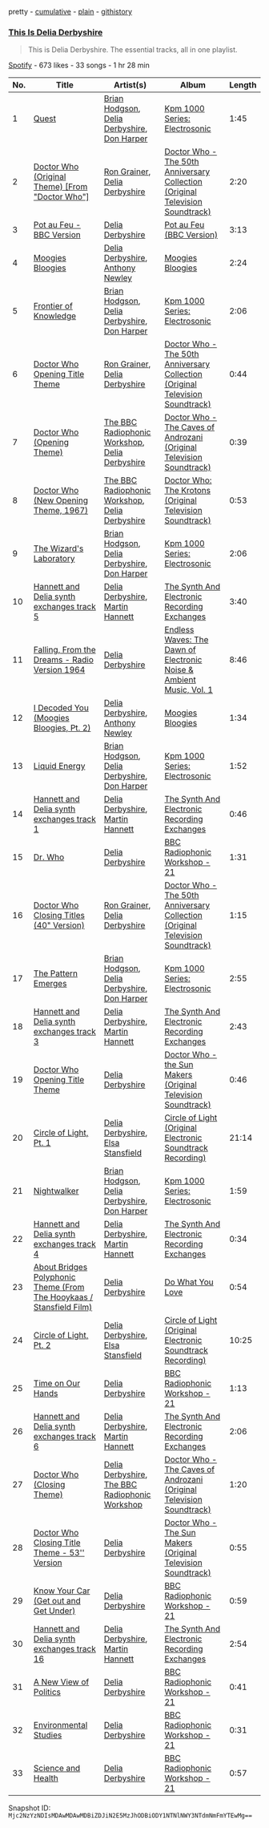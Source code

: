 pretty - [cumulative](/playlists/cumulative/37i9dQZF1DZ06evO4t4K4x.md) - [plain](/playlists/plain/37i9dQZF1DZ06evO4t4K4x) - [githistory](https://github.githistory.xyz/mackorone/spotify-playlist-archive/blob/main/playlists/plain/37i9dQZF1DZ06evO4t4K4x)

### [This Is Delia Derbyshire](https://open.spotify.com/playlist/37i9dQZF1DZ06evO4t4K4x)

> This is Delia Derbyshire\. The essential tracks, all in one playlist.

[Spotify](https://open.spotify.com/user/spotify) - 673 likes - 33 songs - 1 hr 28 min

| No. | Title | Artist(s) | Album | Length |
|---|---|---|---|---|
| 1 | [Quest](https://open.spotify.com/track/4flhWFm1w51Rm3dwQneAyW) | [Brian Hodgson](https://open.spotify.com/artist/7lw7yFmEaZMTiIpy3b5ZjT), [Delia Derbyshire](https://open.spotify.com/artist/7xVgcD64SOhLoXfCxN7yg8), [Don Harper](https://open.spotify.com/artist/2JJiKj9j7wPS8vz8UlAO9X) | [Kpm 1000 Series: Electrosonic](https://open.spotify.com/album/4cnjJ8sGy8OJiZM34nmQe7) | 1:45 |
| 2 | [Doctor Who \(Original Theme\) \[From "Doctor Who"\]](https://open.spotify.com/track/5dxWU9epbOtZ0XHv60tydp) | [Ron Grainer](https://open.spotify.com/artist/4qLcZ00bh6qqKil3lXj23A), [Delia Derbyshire](https://open.spotify.com/artist/7xVgcD64SOhLoXfCxN7yg8) | [Doctor Who \- The 50th Anniversary Collection \(Original Television Soundtrack\)](https://open.spotify.com/album/6oXILFHezMvby8D9Jx6x1Q) | 2:20 |
| 3 | [Pot au Feu \- BBC Version](https://open.spotify.com/track/6Y29BVuOV3mk21WLPFELU7) | [Delia Derbyshire](https://open.spotify.com/artist/7xVgcD64SOhLoXfCxN7yg8) | [Pot au Feu \(BBC Version\)](https://open.spotify.com/album/4vF9xTT7wHXaVdtdaKUmLH) | 3:13 |
| 4 | [Moogies Bloogies](https://open.spotify.com/track/6gaWoxdfAfB2yQKKBQeQ59) | [Delia Derbyshire](https://open.spotify.com/artist/7xVgcD64SOhLoXfCxN7yg8), [Anthony Newley](https://open.spotify.com/artist/5JXvJb6vQkSCFGCh4FCKOI) | [Moogies Bloogies](https://open.spotify.com/album/6m37XcSc4ltBFthDtMkMZ6) | 2:24 |
| 5 | [Frontier of Knowledge](https://open.spotify.com/track/3nHdx0RJhzQih0I21PnIju) | [Brian Hodgson](https://open.spotify.com/artist/7lw7yFmEaZMTiIpy3b5ZjT), [Delia Derbyshire](https://open.spotify.com/artist/7xVgcD64SOhLoXfCxN7yg8), [Don Harper](https://open.spotify.com/artist/2JJiKj9j7wPS8vz8UlAO9X) | [Kpm 1000 Series: Electrosonic](https://open.spotify.com/album/4cnjJ8sGy8OJiZM34nmQe7) | 2:06 |
| 6 | [Doctor Who Opening Title Theme](https://open.spotify.com/track/3neF5aqJRfdHgEKqnV7Fke) | [Ron Grainer](https://open.spotify.com/artist/4qLcZ00bh6qqKil3lXj23A), [Delia Derbyshire](https://open.spotify.com/artist/7xVgcD64SOhLoXfCxN7yg8) | [Doctor Who \- The 50th Anniversary Collection \(Original Television Soundtrack\)](https://open.spotify.com/album/6oXILFHezMvby8D9Jx6x1Q) | 0:44 |
| 7 | [Doctor Who \(Opening Theme\)](https://open.spotify.com/track/3XGm6OjIaIJSmdhH9jZ9p4) | [The BBC Radiophonic Workshop](https://open.spotify.com/artist/2slzcgeCx2awZXLNQ3iXVa), [Delia Derbyshire](https://open.spotify.com/artist/7xVgcD64SOhLoXfCxN7yg8) | [Doctor Who \- The Caves of Androzani \(Original Television Soundtrack\)](https://open.spotify.com/album/6IU19Hkr2vWuLttMYqr9bR) | 0:39 |
| 8 | [Doctor Who \(New Opening Theme, 1967\)](https://open.spotify.com/track/5edEe378gFi6xxhveG7jAk) | [The BBC Radiophonic Workshop](https://open.spotify.com/artist/2slzcgeCx2awZXLNQ3iXVa), [Delia Derbyshire](https://open.spotify.com/artist/7xVgcD64SOhLoXfCxN7yg8) | [Doctor Who: The Krotons \(Original Television Soundtrack\)](https://open.spotify.com/album/5LbPRYPZ3UMlGQCinkhZFI) | 0:53 |
| 9 | [The Wizard's Laboratory](https://open.spotify.com/track/0p40kpl217FFLVxBRevsAV) | [Brian Hodgson](https://open.spotify.com/artist/7lw7yFmEaZMTiIpy3b5ZjT), [Delia Derbyshire](https://open.spotify.com/artist/7xVgcD64SOhLoXfCxN7yg8), [Don Harper](https://open.spotify.com/artist/2JJiKj9j7wPS8vz8UlAO9X) | [Kpm 1000 Series: Electrosonic](https://open.spotify.com/album/4cnjJ8sGy8OJiZM34nmQe7) | 2:06 |
| 10 | [Hannett and Delia synth exchanges track 5](https://open.spotify.com/track/70uqGMtFCdPxNxRQQfjMWf) | [Delia Derbyshire](https://open.spotify.com/artist/7xVgcD64SOhLoXfCxN7yg8), [Martin Hannett](https://open.spotify.com/artist/0K0Cb0h8kpL0AsoxRGTcNb) | [The Synth And Electronic Recording Exchanges](https://open.spotify.com/album/4I6hXVwbiIwwwQtdD0L1Ks) | 3:40 |
| 11 | [Falling, From the Dreams \- Radio Version 1964](https://open.spotify.com/track/5y1l7BSFZR6u3MOUyq3jZU) | [Delia Derbyshire](https://open.spotify.com/artist/7xVgcD64SOhLoXfCxN7yg8) | [Endless Waves: The Dawn of Electronic Noise & Ambient Music, Vol\. 1](https://open.spotify.com/album/2WHKGFszAfXeD4H0TEDD4v) | 8:46 |
| 12 | [I Decoded You \(Moogies Bloogies, Pt\. 2\)](https://open.spotify.com/track/3WEuSqvJ8kjyZhhnlC7CHw) | [Delia Derbyshire](https://open.spotify.com/artist/7xVgcD64SOhLoXfCxN7yg8), [Anthony Newley](https://open.spotify.com/artist/5JXvJb6vQkSCFGCh4FCKOI) | [Moogies Bloogies](https://open.spotify.com/album/6m37XcSc4ltBFthDtMkMZ6) | 1:34 |
| 13 | [Liquid Energy](https://open.spotify.com/track/5Wjz07ztOvD4sADhPuLEtv) | [Brian Hodgson](https://open.spotify.com/artist/7lw7yFmEaZMTiIpy3b5ZjT), [Delia Derbyshire](https://open.spotify.com/artist/7xVgcD64SOhLoXfCxN7yg8), [Don Harper](https://open.spotify.com/artist/2JJiKj9j7wPS8vz8UlAO9X) | [Kpm 1000 Series: Electrosonic](https://open.spotify.com/album/4cnjJ8sGy8OJiZM34nmQe7) | 1:52 |
| 14 | [Hannett and Delia synth exchanges track 1](https://open.spotify.com/track/1BhubvIhpbae9mlwxFAQce) | [Delia Derbyshire](https://open.spotify.com/artist/7xVgcD64SOhLoXfCxN7yg8), [Martin Hannett](https://open.spotify.com/artist/0K0Cb0h8kpL0AsoxRGTcNb) | [The Synth And Electronic Recording Exchanges](https://open.spotify.com/album/4I6hXVwbiIwwwQtdD0L1Ks) | 0:46 |
| 15 | [Dr\. Who](https://open.spotify.com/track/7bhcpGwtx7XToXJUcVIdLD) | [Delia Derbyshire](https://open.spotify.com/artist/7xVgcD64SOhLoXfCxN7yg8) | [BBC Radiophonic Workshop \- 21](https://open.spotify.com/album/5rFygT08cfNXjvjiQpEFtu) | 1:31 |
| 16 | [Doctor Who Closing Titles \(40" Version\)](https://open.spotify.com/track/3DLtzJulhFfQBRqwiuhwyC) | [Ron Grainer](https://open.spotify.com/artist/4qLcZ00bh6qqKil3lXj23A), [Delia Derbyshire](https://open.spotify.com/artist/7xVgcD64SOhLoXfCxN7yg8) | [Doctor Who \- The 50th Anniversary Collection \(Original Television Soundtrack\)](https://open.spotify.com/album/6oXILFHezMvby8D9Jx6x1Q) | 1:15 |
| 17 | [The Pattern Emerges](https://open.spotify.com/track/1CG4YEEQpvYe8aEUXf1mvu) | [Brian Hodgson](https://open.spotify.com/artist/7lw7yFmEaZMTiIpy3b5ZjT), [Delia Derbyshire](https://open.spotify.com/artist/7xVgcD64SOhLoXfCxN7yg8), [Don Harper](https://open.spotify.com/artist/2JJiKj9j7wPS8vz8UlAO9X) | [Kpm 1000 Series: Electrosonic](https://open.spotify.com/album/4cnjJ8sGy8OJiZM34nmQe7) | 2:55 |
| 18 | [Hannett and Delia synth exchanges track 3](https://open.spotify.com/track/1xI597kDPd4Z7eZHZaaJ9L) | [Delia Derbyshire](https://open.spotify.com/artist/7xVgcD64SOhLoXfCxN7yg8), [Martin Hannett](https://open.spotify.com/artist/0K0Cb0h8kpL0AsoxRGTcNb) | [The Synth And Electronic Recording Exchanges](https://open.spotify.com/album/4I6hXVwbiIwwwQtdD0L1Ks) | 2:43 |
| 19 | [Doctor Who Opening Title Theme](https://open.spotify.com/track/2Izs9XIs1FJCdbgJKSV7ni) | [Delia Derbyshire](https://open.spotify.com/artist/7xVgcD64SOhLoXfCxN7yg8) | [Doctor Who \- the Sun Makers \(Original Television Soundtrack\)](https://open.spotify.com/album/5CI2PWZGvmov9hh1PFh4j3) | 0:46 |
| 20 | [Circle of Light, Pt\. 1](https://open.spotify.com/track/7lAXvqRchSNaXGDVJZXkeN) | [Delia Derbyshire](https://open.spotify.com/artist/7xVgcD64SOhLoXfCxN7yg8), [Elsa Stansfield](https://open.spotify.com/artist/5dMtXJG3j99DNJ5BYhXjtO) | [Circle of Light \(Original Electronic Soundtrack Recording\)](https://open.spotify.com/album/0PVskcfegzCFfZWYObDl0J) | 21:14 |
| 21 | [Nightwalker](https://open.spotify.com/track/0z3rbUCweRcD7g0i3Pbw4F) | [Brian Hodgson](https://open.spotify.com/artist/7lw7yFmEaZMTiIpy3b5ZjT), [Delia Derbyshire](https://open.spotify.com/artist/7xVgcD64SOhLoXfCxN7yg8), [Don Harper](https://open.spotify.com/artist/2JJiKj9j7wPS8vz8UlAO9X) | [Kpm 1000 Series: Electrosonic](https://open.spotify.com/album/4cnjJ8sGy8OJiZM34nmQe7) | 1:59 |
| 22 | [Hannett and Delia synth exchanges track 4](https://open.spotify.com/track/31w8FxWHtH85l41qSS9v1K) | [Delia Derbyshire](https://open.spotify.com/artist/7xVgcD64SOhLoXfCxN7yg8), [Martin Hannett](https://open.spotify.com/artist/0K0Cb0h8kpL0AsoxRGTcNb) | [The Synth And Electronic Recording Exchanges](https://open.spotify.com/album/4I6hXVwbiIwwwQtdD0L1Ks) | 0:34 |
| 23 | [About Bridges Polyphonic Theme \(From The Hooykaas / Stansfield Film\)](https://open.spotify.com/track/130jTQ1Ce0St3eJtRjqgvn) | [Delia Derbyshire](https://open.spotify.com/artist/7xVgcD64SOhLoXfCxN7yg8) | [Do What You Love](https://open.spotify.com/album/1EG1jnmCsnfO0ME81y4mMj) | 0:54 |
| 24 | [Circle of Light, Pt\. 2](https://open.spotify.com/track/0F9SxKgSKsYK0N6iHWM4Pa) | [Delia Derbyshire](https://open.spotify.com/artist/7xVgcD64SOhLoXfCxN7yg8), [Elsa Stansfield](https://open.spotify.com/artist/5dMtXJG3j99DNJ5BYhXjtO) | [Circle of Light \(Original Electronic Soundtrack Recording\)](https://open.spotify.com/album/0PVskcfegzCFfZWYObDl0J) | 10:25 |
| 25 | [Time on Our Hands](https://open.spotify.com/track/2oeQFA1RwZbR9E5Pf50XRQ) | [Delia Derbyshire](https://open.spotify.com/artist/7xVgcD64SOhLoXfCxN7yg8) | [BBC Radiophonic Workshop \- 21](https://open.spotify.com/album/5rFygT08cfNXjvjiQpEFtu) | 1:13 |
| 26 | [Hannett and Delia synth exchanges track 6](https://open.spotify.com/track/6fzWYlEBCGq0OXVLcw5yTV) | [Delia Derbyshire](https://open.spotify.com/artist/7xVgcD64SOhLoXfCxN7yg8), [Martin Hannett](https://open.spotify.com/artist/0K0Cb0h8kpL0AsoxRGTcNb) | [The Synth And Electronic Recording Exchanges](https://open.spotify.com/album/4I6hXVwbiIwwwQtdD0L1Ks) | 2:06 |
| 27 | [Doctor Who \(Closing Theme\)](https://open.spotify.com/track/12eaGTQ57QR7E1XhAevAXo) | [Delia Derbyshire](https://open.spotify.com/artist/7xVgcD64SOhLoXfCxN7yg8), [The BBC Radiophonic Workshop](https://open.spotify.com/artist/2slzcgeCx2awZXLNQ3iXVa) | [Doctor Who \- The Caves of Androzani \(Original Television Soundtrack\)](https://open.spotify.com/album/4b80quImIGtQGnlNuDUlqm) | 1:20 |
| 28 | [Doctor Who Closing Title Theme \- 53'' Version](https://open.spotify.com/track/6j0lGczgs13shAl0iFHfN2) | [Delia Derbyshire](https://open.spotify.com/artist/7xVgcD64SOhLoXfCxN7yg8) | [Doctor Who \- The Sun Makers \(Original Television Soundtrack\)](https://open.spotify.com/album/3veythdmOIq5kZLK5HAG1b) | 0:55 |
| 29 | [Know Your Car \(Get out and Get Under\)](https://open.spotify.com/track/5mFAUxtxUKV8HbNjhyqoGd) | [Delia Derbyshire](https://open.spotify.com/artist/7xVgcD64SOhLoXfCxN7yg8) | [BBC Radiophonic Workshop \- 21](https://open.spotify.com/album/5rFygT08cfNXjvjiQpEFtu) | 0:59 |
| 30 | [Hannett and Delia synth exchanges track 16](https://open.spotify.com/track/5bv0tIM9J7jMxBhHznLt2y) | [Delia Derbyshire](https://open.spotify.com/artist/7xVgcD64SOhLoXfCxN7yg8), [Martin Hannett](https://open.spotify.com/artist/0K0Cb0h8kpL0AsoxRGTcNb) | [The Synth And Electronic Recording Exchanges](https://open.spotify.com/album/4I6hXVwbiIwwwQtdD0L1Ks) | 2:54 |
| 31 | [A New View of Politics](https://open.spotify.com/track/2tLBAVvLREIyKdHClrtXkK) | [Delia Derbyshire](https://open.spotify.com/artist/7xVgcD64SOhLoXfCxN7yg8) | [BBC Radiophonic Workshop \- 21](https://open.spotify.com/album/5rFygT08cfNXjvjiQpEFtu) | 0:41 |
| 32 | [Environmental Studies](https://open.spotify.com/track/6SH4xRo7J9eGtzZTvUIM2w) | [Delia Derbyshire](https://open.spotify.com/artist/7xVgcD64SOhLoXfCxN7yg8) | [BBC Radiophonic Workshop \- 21](https://open.spotify.com/album/5rFygT08cfNXjvjiQpEFtu) | 0:31 |
| 33 | [Science and Health](https://open.spotify.com/track/4lWoCNmwIINJd79g59LZIC) | [Delia Derbyshire](https://open.spotify.com/artist/7xVgcD64SOhLoXfCxN7yg8) | [BBC Radiophonic Workshop \- 21](https://open.spotify.com/album/5rFygT08cfNXjvjiQpEFtu) | 0:57 |

Snapshot ID: `Mjc2NzYzNDIsMDAwMDAwMDBiZDJiN2E5MzJhODBiODY1NTNlNWY3NTdmNmFmYTEwMg==`

